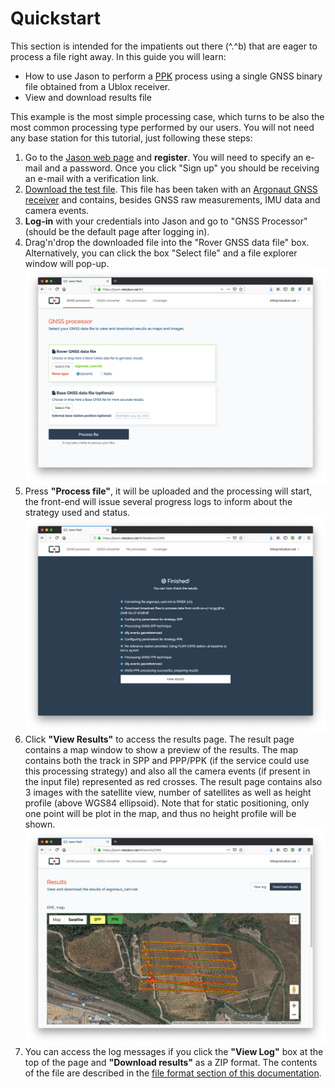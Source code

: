 # Quickstart

This section is intended for the impatients out there (^.^b) that are
eager to process a file right away. In this guide you will learn:

- How to use Jason to perform a [PPK](../strategies) process using a single
  GNSS binary file obtained from a Ublox receiver.
- View and download results file

This example is the most simple processing case, which turns to be also
the most common processing type performed by our users. You will not need
any base station for this tutorial, just following these steps:

1. Go to the [Jason web page](https://jason.rokubun.cat) and **register**. You will
  need to specify an e-mail and a password. Once you click "Sign up" you should
  be receiving an e-mail with a verification link.
2. [Download the test file](https://github.com/rokubun/jason-docs/blob/master/assets/argonaut_cam.rok?raw=true). 
  This file has been taken with an [Argonaut GNSS receiver](https://www.rokubun.cat/gnss-receiver/)
  and contains, besides GNSS raw measurements, IMU data and camera events.
3. **Log-in** with your credentials into Jason and go to "GNSS Processor"
  (should be the default page after logging in).
4. Drag'n'drop the downloaded file into the "Rover GNSS data file" box. Alternatively,
  you can click the box "Select file" and a file explorer window will pop-up.
![Select file](images/quickstart_upload.png "Select file")
5. Press **"Process file"**, it will be uploaded and the processing will start,
   the front-end will issue several progress logs to inform about the strategy
   used and status.
![Process file](images/jason_progress.png "Process file")
6. Click **"View Results"** to access the results page. The result page contains
   a map window to show a preview of the results. The map contains both the
   track in SPP and PPP/PPK (if the service could use this processing strategy)
   and also all the camera events (if present in the input file) represented
   as red crosses. The result page contains also 3 images with the satellite
   view, number of satellites as well as height profile (above WGS84 ellipsoid).
   Note that for static positioning, only one point will be plot in the map,
   and thus no height profile will be shown.
![View Results](images/jason_results.png "View Results")
7. You can access the log messages if you click the **"View Log"** box at the top
   of the page and **"Download results"** as a ZIP format. The contents of the
   file are described in the [file format section of this documentation](../manual#result-files).
